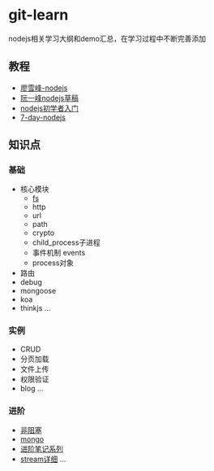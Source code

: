# git-learn
nodejs相关学习大纲和demo汇总，在学习过程中不断完善添加

## 教程
- [廖雪峰-nodejs](https://www.liaoxuefeng.com/wiki/001434446689867b27157e896e74d51a89c25cc8b43bdb3000/001434501245426ad4b91f2b880464ba876a8e3043fc8ef000)
- [阮一峰nodejs草稿](http://javascript.ruanyifeng.com/nodejs/basic.html)
- [nodejs初学者入门](https://www.nodebeginner.org/index-zh-cn.html)
- [7-day-nodejs](http://nqdeng.github.io/7-days-nodejs/#1)

## 知识点
### 基础
- 核心模块
	- [fs](./核心模块/fs.md)
	- http
	- url
	- path
	- crypto
	- child_process子进程
	- 事件机制 events
	- process对象
- 路由
- debug
- mongoose
- koa
- thinkjs
…

### 实例
- CRUD
- 分页加载
- 文件上传
- 权限验证
- blog
…

### 进阶
- [非阻塞](https://www.nodebeginner.org/index-zh-cn.html)
- [mongo](https://cnodejs.org/topic/5190d61263e9f8a542acd83b)
- [进阶笔记系列](https://github.com/hustxiaoc/node.js)
- [stream详细](https://github.com/zoubin/streamify-your-node-program)
…